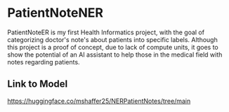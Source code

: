 # PatientNoteNER
PatientNoteER is my first Health Informatics project, with the goal of categorizing doctor's note's about patients into specific labels. Although this project is a proof of concept, due to lack of compute units, it goes to show the potential of an AI assistant to help those in the medical field with notes regarding patients.

## Link to Model
https://huggingface.co/mshaffer25/NERPatientNotes/tree/main
